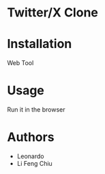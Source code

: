 # Twitter/X Clone

# Installation
Web Tool

# Usage
Run it in the browser

# Authors
- Leonardo
- Li Feng Chiu
